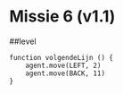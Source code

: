 # Missie 6 (v1.1)
##level

```template
function volgendeLijn () {
    agent.move(LEFT, 2)
    agent.move(BACK, 11)
}
```